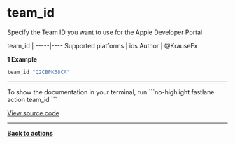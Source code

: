 # team_id


Specify the Team ID you want to use for the Apple Developer Portal







team_id |
-----|----
Supported platforms | ios
Author | @KrauseFx



**1 Example**

```ruby
team_id "Q2CBPK58CA"
```





<hr />
To show the documentation in your terminal, run
```no-highlight
fastlane action team_id
```

<a href="https://github.com/fastlane/fastlane/blob/master/fastlane/lib/fastlane/actions/team_id.rb" target="_blank">View source code</a>

<hr />

<a href="/actions"><b>Back to actions</b></a>
